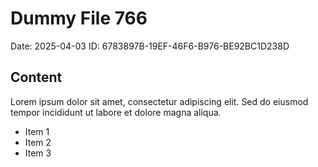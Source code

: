 # Dummy File 766

Date: 2025-04-03
ID: 6783897B-19EF-46F6-B976-BE92BC1D238D

## Content

Lorem ipsum dolor sit amet, consectetur adipiscing elit.
Sed do eiusmod tempor incididunt ut labore et dolore magna aliqua.

* Item 1
* Item 2
* Item 3

